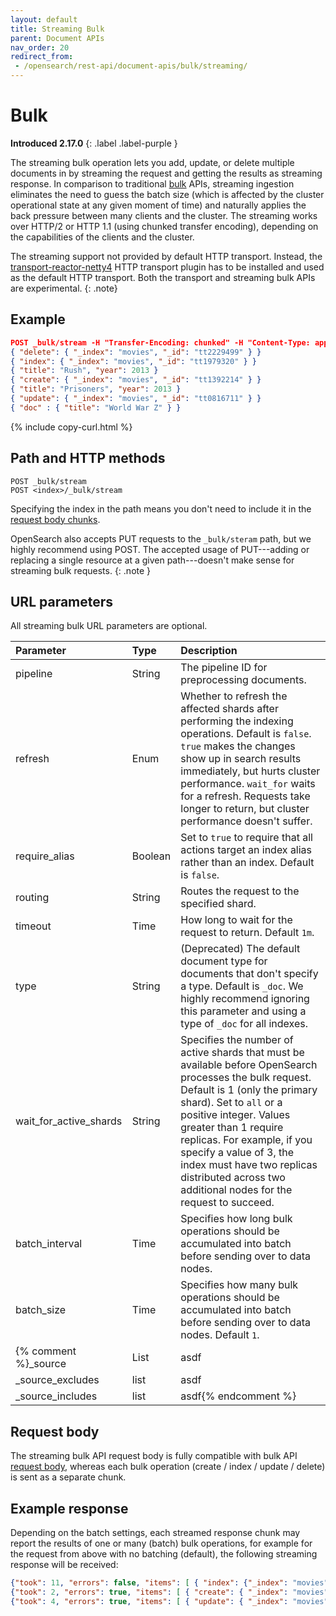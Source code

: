 ```yaml
---
layout: default
title: Streaming Bulk
parent: Document APIs
nav_order: 20
redirect_from:
 - /opensearch/rest-api/document-apis/bulk/streaming/
---
```


# Bulk
**Introduced 2.17.0**
{: .label .label-purple }

The streaming bulk operation lets you add, update, or delete multiple documents in by streaming the request and getting the results as streaming response. In comparison to traditional [bulk]({{site.url}}{{site.baseurl}}/api-reference/document-apis/bulk/) APIs, streaming ingestion eliminates the need to guess the batch size (which is affected by the cluster operational state at any given moment of time) and naturally applies the back pressure between many clients and the cluster. The streaming works over HTTP/2 or HTTP 1.1 (using chunked transfer encoding), depending on the capabilities of the clients and the cluster.

The streaming support not provided by default HTTP transport. Instead, the [transport-reactor-netty4]({{site.url}}{{site.baseurl}}/install-and-configure/configuring-opensearch/network-settings/#selecting-the-transport) HTTP transport plugin has to be installed and used as the default HTTP transport. Both the transport and streaming bulk APIs are experimental.
{: .note}

## Example

```json
POST _bulk/stream -H "Transfer-Encoding: chunked" -H "Content-Type: application/json"
{ "delete": { "_index": "movies", "_id": "tt2229499" } }
{ "index": { "_index": "movies", "_id": "tt1979320" } }
{ "title": "Rush", "year": 2013 }
{ "create": { "_index": "movies", "_id": "tt1392214" } }
{ "title": "Prisoners", "year": 2013 }
{ "update": { "_index": "movies", "_id": "tt0816711" } }
{ "doc" : { "title": "World War Z" } }

```
{% include copy-curl.html %}


## Path and HTTP methods

```
POST _bulk/stream
POST <index>/_bulk/stream
```

Specifying the index in the path means you don't need to include it in the [request body chunks]({{site.url}}{{site.baseurl}}/api-reference/document-apis/bulk/#request-body).

OpenSearch also accepts PUT requests to the `_bulk/steram` path, but we highly recommend using POST. The accepted usage of PUT---adding or replacing a single resource at a given path---doesn't make sense for streaming bulk requests.
{: .note }


## URL parameters

All streaming bulk URL parameters are optional.

Parameter | Type | Description
:--- | :--- | :---
pipeline | String | The pipeline ID for preprocessing documents.
refresh | Enum | Whether to refresh the affected shards after performing the indexing operations. Default is `false`. `true` makes the changes show up in search results immediately, but hurts cluster performance. `wait_for` waits for a refresh. Requests take longer to return, but cluster performance doesn't suffer.
require_alias | Boolean | Set to `true` to require that all actions target an index alias rather than an index. Default is `false`.
routing | String | Routes the request to the specified shard.
timeout | Time | How long to wait for the request to return. Default `1m`.
type | String | (Deprecated) The default document type for documents that don't specify a type. Default is `_doc`. We highly recommend ignoring this parameter and using a type of `_doc` for all indexes.
wait_for_active_shards | String | Specifies the number of active shards that must be available before OpenSearch processes the bulk request. Default is 1 (only the primary shard). Set to `all` or a positive integer. Values greater than 1 require replicas. For example, if you specify a value of 3, the index must have two replicas distributed across two additional nodes for the request to succeed.
batch_interval | Time | Specifies how long bulk operations should be accumulated into batch before sending over to data nodes.
batch_size | Time | Specifies how many bulk operations should be accumulated into batch before sending over to data nodes. Default `1`.
{% comment %}_source | List | asdf
_source_excludes | list | asdf
_source_includes | list | asdf{% endcomment %}

## Request body

The streaming bulk API request body is fully compatible with bulk API [request body]({{site.url}}{{site.baseurl}}/api-reference/document-apis/bulk/#request-body), whereas each bulk operation (create / index / update / delete) is sent as a separate chunk.  

## Example response

Depending on the batch settings, each streamed response chunk may report the results of one or many (batch) bulk operations, for example for the request from above with no batching (default), the following streaming response will be received:

```json
{"took": 11, "errors": false, "items": [ { "index": {"_index": "movies", "_id": "tt1979320", "_version": 1, "result": "created", "_shards": { "total": 2 "successful": 1, "failed": 0 }, "_seq_no": 1, "_primary_term": 1, "status": 201 } } ] }
{"took": 2, "errors": true, "items": [ { "create": { "_index": "movies", "_id": "tt1392214", "status": 409, "error": { "type": "version_conflict_engine_exception", "reason": "[tt1392214]: version conflict, document already exists (current version [1])", "index": "movies", "shard": "0", "index_uuid": "yhizhusbSWmP0G7OJnmcLg" } } } ] }
{"took": 4, "errors": true, "items": [ { "update": { "_index": "movies", "_id": "tt0816711", "status": 404, "error": { "type": "document_missing_exception", "reason": "[_doc][tt0816711]: document missing", "index": "movies", "shard": "0", "index_uuid": "yhizhusbSWmP0G7OJnmcLg" } } } ] }
```
